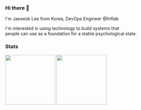 ### Hi there 👋

I'm Jaeseok Lee from Korea, DevOps Engineer @Inflab

I'm interested in using technology to build systems that<br/>
people can use as a foundation for a stable psychological state.

### Stats

<img height=160 src="https://github-readme-stats-sunb.vercel.app/api?username=devsunb&custom_title=GitHub%20Stats&show_icons=true&theme=github_dark"/>

<img height=160 src="https://github-readme-stats-sunb.vercel.app/api/top-langs/?username=devsunb&layout=compact&theme=github_dark&hide=jupyter%20notebook,openedge%20abl"/>
